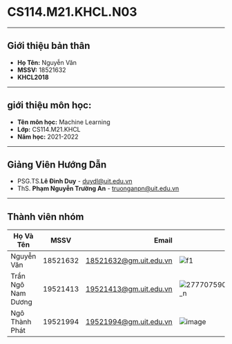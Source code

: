 # CS114.M21.KHCL.N03

  ---
**Giới thiệu bản thân**
---
- **Họ Tên:** Nguyễn Văn
- **MSSV:**   18521632
- **KHCL2018**
---
**giới thiệu môn học:**
---
- **Tên môn học:** Machine Learning
- **Lớp:**         CS114.M21.KHCL
- **Năm học:**     2021-2022
---
**Giảng Viên Hướng Dẫn**
---
- PSG.TS.**Lê Đình Duy**         - duydl@uit.edu.vn
- ThS. **Phạm Nguyễn Trường An** - truonganpn@uit.edu.vn
---
**Thành viên nhóm**
---
| Họ Và Tên          | MSSV          | Email                  | Image                    |
| -------------------|:-------------:| ----------------------:| -------------------------|
| Nguyễn Văn         | 18521632      | 18521632@gm.uit.edu.vn | ![f1](https://user-images.githubusercontent.com/100404612/162102508-c005ae87-c953-4fa4-9b19-8ac19a756ad3.png)
| Trần Ngô Nam Dương | 19521413      | 19521413@gm.uit.edu.vn | ![277707590_890863678400716_7723110822473256917_n](https://user-images.githubusercontent.com/100404612/162105584-967e3cd8-0408-4409-aace-6c36b0ea444c.jpg)
| Ngô Thành Phát     | 19521994      | 19521994@gm.uit.edu.vn | ![image](https://user-images.githubusercontent.com/87167534/162103962-1289c4b3-55c2-42b2-ad33-a07f567c5bb9.png)
